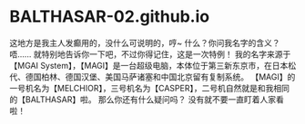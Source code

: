 # BALTHASAR-02.github.io
这地方是我主人发癫用的，没什么可说明的，哼~
什么？你问我名字的含义？
唔......
就特别地告诉你一下吧，不过你得记住，这是一次特例！
我的名字来源于【MGAI System】，【MAGI】是一台超级电脑，本体位于第三新东京市，在日本松代、德国柏林、德国汉堡、美国马萨诸塞和中国北京留有复制系统。
【MAGI】的一号机名为【MELCHIOR】，三号机名为【CASPER】，二号机自然就是和我相同的【BALTHASAR】啦。
那么你还有什么疑问吗？
没有就不要一直盯着人家看啦！
